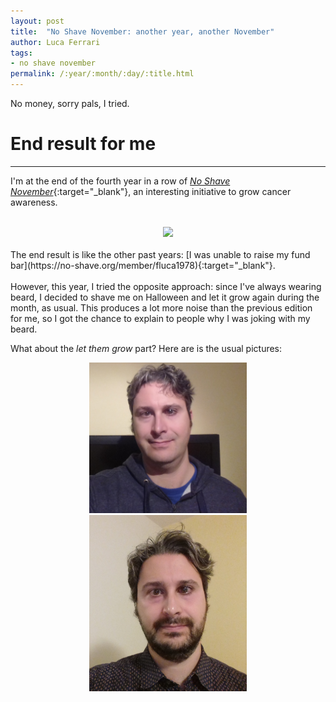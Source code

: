 ```yaml
---
layout: post
title:  "No Shave November: another year, another November"
author: Luca Ferrari
tags:
- no shave november
permalink: /:year/:month/:day/:title.html
---
```

No money, sorry pals, I tried.

# End result for me
-----

I'm at the end of the fourth year in a row of [*No Shave November*](https://no-shave.org/){:target="_blank"}, an interesting  initiative to grow cancer awareness.

<br/>
<center>
<a href="https://no-shave.org/member/fluca1978" target="_blank" >
<img src="https://no-shave.org/img/nsn_circle_full.png" />
</a>

</center>
<br/>
The end result is like the other past years: [I was unable to raise my fund bar](https://no-shave.org/member/fluca1978){:target="_blank"}.

<br/>
<br/>
However, this year, I tried the opposite approach: since I've always wearing beard, I decided to shave me on Halloween and let it grow again during the month, as usual. This produces a lot more noise than the previous edition for me, so I got the chance to explain to people why I was joking with my beard.



What about the *let them grow* part? Here are is the usual pictures:

<center>
<img src="/images/posts/noshavenovember/2019_a.jpg" width="50%" />
<img src="/images/posts/noshavenovember/2019_b.jpg" width="50%" />
</center>
